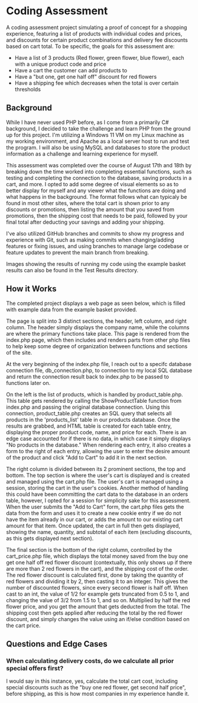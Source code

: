 # Coding Assessment
A coding assessment project simulating a proof of concept for a shopping experience, featuring a list of products with individual codes and prices, and discounts for certain product combinations and delivery fee discounts based on cart total. To be specific, the goals for this assessment are:
- Have a list of 3 products (Red flower, green flower, blue flower), each with a unique product code and price
- Have a cart the customer can add products to
- Have a "but one, get one half off" discount for red flowers
- Have a shipping fee which decreases when the total is over certain thresholds 

## Background
While I have never used PHP before, as I come from a primarily C# background, I decided to take the challenge and learn PHP from the ground up for this project. I'm utilizing a Windows 11 VM on my Linux machine as my working environment, and Apache as a local server host to run and test the program. I will also be using MySQL and databases to store the product information as a challenge and learning experience for myself.

This assessment was completed over the course of August 17th and 18th by breaking down the time worked into completing essential functions, such as testing and completing the connection to the database, saving products in a cart, and more. I opted to add some degree of visual elements so as to better display for myself and any viewer what the functions are doing and what happens in the background. The format follows what can typicaly be found in most other sites, where the total cart is shown prior to any discounts or promotions, then listing the amount that you saved from promotions, then the shipping cost that needs to be paid, followed by your final total after deducting your savings and adding your shipping.

I've also utilized GitHub branches and commits to show my progress and experience with Git, such as making commits when changing/adding features or fixing issues, and using branches to manage large codebase or feature updates to prevent the main branch from breaking.

Images showing the results of running my code using the example basket results can also be found in the Test Results directory.

## How it Works
The completed project displays a web page as seen below, which is filled with example data from the example basket provided.

The page is split into 3 distinct sections, the header, left column, and right column. The header simply displays the company name, while the columns are where the primary functions take place. This page is rendered from the index.php page, which then includes and renders parts from other php files to help keep some degree of organization between functions and sections of the site.

At the very beginning of the index.php file, I reach out to a specifc database connection file, db_connection.php, to connection to my local SQL database and return the connection result back to index.php to be passed to functions later on.

On the left is the list of products, which is handled by product_table.php. This table gets rendered by calling the ShowProductTable function from index.php and passing the original database connection. Using this connection, product_table.php creates an SQL query that selects all products in the 'products_list' table in our products database. Once the results are grabbed, and HTML table is created for each table entry, displaying the proper product code, name, and price for each. There is an edge case accounted for if there is no data, in which case it simply displays "No products in the database." When rendering each entry, it also creates a form to the right of each entry, allowing the user to enter the desire amount of the product and click "Add to Cart" to add it in the next section.

The right column is divided between its 2 prominent sections, the top and bottom. The top section is where the user's cart is displayed and is created and managed using the cart.php file. The user's cart is managed using a session, storing the cart in the user's cookies. Another method of handling this could have been committing the cart data to the database in an orders table, however, I opted for a session for simplicity sake for this assessment. When the user submits the "Add to Cart" form, the cart.php files gets the data from the form and uses it to create a new cookie entry if we do not have the item already in our cart, or adds the amount to our existing cart amount for that item. Once updated, the cart in full then gets displayed, showing the name, quantity, and subtotal of each item (excluding discounts, as this gets displayed next section).

The final section is the bottom of the right column, controlled by the cart_price.php file, which displays the total money saved from the buy one get one half off red flower discount (contextually, this only shows up if there are more than 2 red flowers in the cart), and the shipping cost of the order. The red flower discount is calculated first, done by taking the quantity of red flowers and dividing it by 2, then casting it to an integer. This gives the number of discounted flowers, since every second flower is half off. When cast to an int, the value of 1/2 for example gets truncated from 0.5 to 1, and changing the value of 3/2 from 1.5 to 1, and so on. Multiplied by half the red flower price, and you get the amount that gets deducted from the total. The shipping cost then gets applied after reducing the total by the red flower discount, and simply changes the value using an if/else condition based on the cart price.

## Questions and Edge Cases

### When calculating delivery costs, do we calculate all prior special offers first?
I would say in this instance, yes, calculate the total cart cost, including special discounts such as the "buy one red flower, get second half price", before shipping, as this is how most companies in my experience handle it.